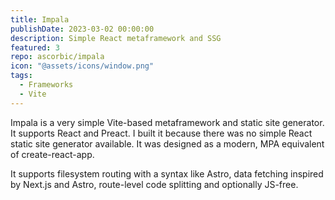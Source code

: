```yaml
---
title: Impala
publishDate: 2023-03-02 00:00:00
description: Simple React metaframework and SSG
featured: 3
repo: ascorbic/impala
icon: "@assets/icons/window.png"
tags:
  - Frameworks
  - Vite
---
```


Impala is a very simple Vite-based metaframework and static site generator. It
supports React and Preact. I built it because there was no simple React static
site generator available. It was designed as a modern, MPA equivalent of
create-react-app.

It supports filesystem routing with a syntax like Astro, data fetching inspired
by Next.js and Astro, route-level code splitting and optionally JS-free.
